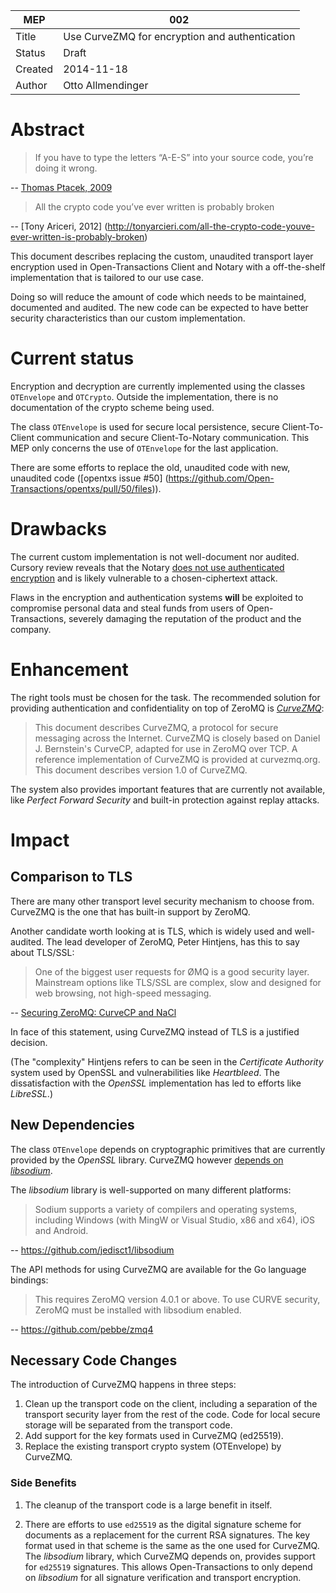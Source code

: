 MEP | 002
--- | ---
Title | Use CurveZMQ for encryption and authentication
Status | Draft
Created | 2014-11-18
Author | Otto Allmendinger

# Abstract

> If you have to type the letters “A-E-S” into your source code, you’re doing it
> wrong.

-- [Thomas Ptacek, 2009](https://web.archive.org/web/20090721160748/http://www.matasano.com/log/1749/typing-the-letters-a-e-s-into-your-code-youre-doing-it-wrong)

> All the crypto code you’ve ever written is probably broken

-- [Tony Ariceri, 2012] (http://tonyarcieri.com/all-the-crypto-code-youve-ever-written-is-probably-broken)


This document describes replacing the custom, unaudited transport layer
encryption used in Open-Transactions Client and Notary with a off-the-shelf
implementation that is tailored to our use case.

Doing so will reduce the amount of code which needs to be maintained, documented
and audited. The new code can be expected to have better security
characteristics than our custom implementation.

# Current status

Encryption and decryption are currently implemented using the classes
`OTEnvelope` and `OTCrypto`. Outside the implementation, there is no
documentation of the crypto scheme being used.

The class `OTEnvelope` is used for secure local persistence, secure
Client-To-Client communication and secure Client-To-Notary communication. This
MEP only concerns the use of `OTEnvelope` for the last application.

There are some efforts to replace the old, unaudited code with new, unaudited
code ([opentxs issue #50]
(https://github.com/Open-Transactions/opentxs/pull/50/files)).

# Drawbacks

The current custom implementation is not well-document nor audited. Cursory
review reveals that the Notary [does not use authenticated
encryption][UnauthenticatedOpen] and is likely vulnerable to a chosen-ciphertext
attack.

Flaws in the encryption and authentication systems **will** be exploited to
compromise personal data and steal funds from users of Open-Transactions,
severely damaging the reputation of the product and the company.

# Enhancement

The right tools must be chosen for the task. The recommended solution for
providing authentication and confidentiality on top of ZeroMQ is
[_CurveZMQ_](http://curvezmq.org/):

> This document describes CurveZMQ, a protocol for secure messaging across the
> Internet. CurveZMQ is closely based on Daniel J. Bernstein's CurveCP, adapted
> for use in ZeroMQ over TCP. A reference implementation of CurveZMQ is provided
> at curvezmq.org. This document describes version 1.0 of CurveZMQ.

The system also provides important features that are currently not available,
like _Perfect Forward Security_ and built-in protection against replay attacks.


# Impact

## Comparison to TLS

There are many other transport level security mechanism to choose from. CurveZMQ
is the one that has built-in support by ZeroMQ.

Another candidate worth looking at is TLS, which is widely used and
well-audited. The lead developer of ZeroMQ, Peter Hintjens, has this to say
about TLS/SSL:

> One of the biggest user requests for ØMQ is a good security layer. Mainstream
> options like TLS/SSL are complex, slow and designed for web browsing, not
> high-speed messaging.

-- [Securing ZeroMQ: CurveCP and NaCl](http://hintjens.com/blog:34)

In face of this statement, using CurveZMQ instead of TLS is a justified
decision.

(The "complexity" Hintjens refers to can be seen in the _Certificate Authority_
system used by OpenSSL and vulnerabilities like _Heartbleed_. The
dissatisfaction with the _OpenSSL_ implementation has led to efforts like
_LibreSSL_.)

## New Dependencies

The class `OTEnvelope` depends on cryptographic primitives that are currently
provided by the _OpenSSL_ library. CurveZMQ however [depends on
_libsodium_](https://github.com/zeromq/libcurve#dependencies).

The _libsodium_ library is well-supported on many different platforms:

> Sodium supports a variety of compilers and operating systems, including
> Windows (with MingW or Visual Studio, x86 and x64), iOS and Android.

-- https://github.com/jedisct1/libsodium

The API methods for using CurveZMQ are available for the Go language bindings:

> This requires ZeroMQ version 4.0.1 or above. To use CURVE security, ZeroMQ
> must be installed with libsodium enabled.

-- https://github.com/pebbe/zmq4

## Necessary Code Changes

The introduction of CurveZMQ happens in three steps:

1. Clean up the transport code on the client, including a separation of the
   transport security layer from the rest of the code. Code for local secure
   storage will be separated from the transport code.
1. Add support for the key formats used in CurveZMQ (ed25519).
1. Replace the existing transport crypto system (OTEnvelope) by CurveZMQ.

### Side Benefits

1. The cleanup of the transport code is a large benefit in itself.

1. There are efforts to use `ed25519` as the digital signature scheme for
   documents as a replacement for the current RSA signatures. The key format
   used in that scheme is the same as the one used for CurveZMQ. The _libsodium_
   library, which CurveZMQ depends on, provides support for `ed25519`
   signatures. This allows Open-Transactions to only depend on _libsodium_ for
   all signature verification and transport encryption.

<!--- links -->

[UnauthenticatedOpen]: https://github.com/Open-Transactions/opentxs/blob/c688d63f57cc7393bf60c7c80fa040b1eb110c6b/src/core/crypto/OTEnvelope.cpp#L577
